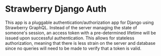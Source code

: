# Strawberry Django Auth

This app is a pluggable authentication/authorization app for Django using Strawberry GraphQL.
Instead of the server managing the state of someone's session, an access token with a pre-determined lifetime will be issued upon successful authentication.
This allows for stateless authorization, meaning that there is less strain on the server and database since no queries will need to be made to verify that a token is valid.
